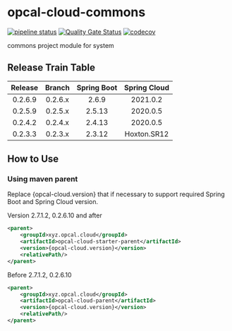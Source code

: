 # opcal-cloud-commons
[![pipeline status](https://gitlab.com/opcal-project/opcal-cloud-commons/badges/main/pipeline.svg)](https://gitlab.com/opcal-project/opcal-cloud-commons/-/commits/main)
[![Quality Gate Status](https://sonarcloud.io/api/project_badges/measure?project=opcal-project_opcal-cloud-commons&metric=alert_status)](https://sonarcloud.io/dashboard?id=opcal-project_opcal-cloud-commons)
[![codecov](https://codecov.io/gl/opcal-project/opcal-cloud-commons/branch/main/graph/badge.svg?token=AEBJ3Z5AJX)](https://codecov.io/gl/opcal-project/opcal-cloud-commons)

commons project module for system

## Release Train Table
|  Release  |   Branch  | Spring Boot | Spring Cloud |
|   :---:   |   :---:   |    :---:    |     :---:    |
| 0.2.6.9   |  0.2.6.x  |   2.6.9     |   2021.0.2   |
| 0.2.5.9   |  0.2.5.x  |   2.5.13    |   2020.0.5   |
| 0.2.4.2   |  0.2.4.x  |   2.4.13    |   2020.0.5   |
| 0.2.3.3   |  0.2.3.x  |   2.3.12    |  Hoxton.SR12 |

## How to Use
### Using maven parent

Replace {opcal-cloud.version} that if necessary to support required Spring Boot and Spring Cloud version.

Version 2.7.1.2, 0.2.6.10 and after
```xml
<parent>
    <groupId>xyz.opcal.cloud</groupId>
    <artifactId>opcal-cloud-starter-parent</artifactId>
    <version>{opcal-cloud.version}</version>
    <relativePath/>
</parent>
```

Before 2.7.1.2, 0.2.6.10
```xml
<parent>
    <groupId>xyz.opcal.cloud</groupId>
    <artifactId>opcal-cloud-parent</artifactId>
    <version>{opcal-cloud.version}</version>
    <relativePath/>
</parent>
```